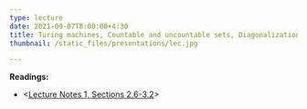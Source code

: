 ```yaml
---
type: lecture
date: 2021-09-07T8:00:00+4:30
title: Turing machines, Countable and uncountable sets, Diagonalization
thumbnail: /static_files/presentations/lec.jpg

---
```

**Readings:**
- <[Lecture Notes 1, Sections 2.6-3.2](http://cs.gmu.edu/~evgenios/teaching/cs600/automata.pdf)>
